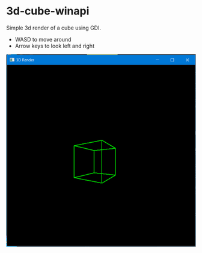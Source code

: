 # 3d-cube-winapi

Simple 3d render of a cube using GDI.

- WASD to move around
- Arrow keys to look left and right

![](Untitled.png)
